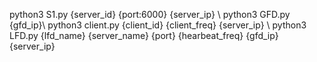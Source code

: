 python3 S1.py {server_id} {port:6000} {server_ip} \\
python3 GFD.py {gfd_ip}\\
python3 client.py {client_id} {client_freq} {server_ip} \\
python3 LFD.py {lfd_name} {server_name} {port} {hearbeat_freq} {gfd_ip} {server_ip} 
